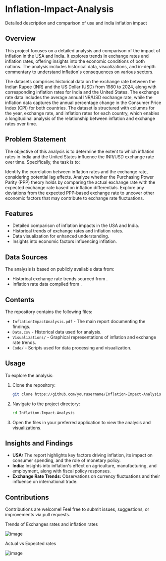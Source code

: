 # Inflation-Impact-Analysis
Detailed description and comparison of usa and india inflation impact



## Overview
This project focuses on a detailed analysis and comparison of the impact of inflation in the USA and India. It explores trends in exchange rates and inflation rates, offering insights into the economic conditions of both nations. The analysis includes historical data, visualizations, and in-depth commentary to understand inflation's consequences on various sectors.

The datasets comprises historical data on the exchange rate between the Indian Rupee (INR) and the US Dollar (USD) from 1980 to 2024, along with corresponding inflation rates for India and the United States. The exchange rate data includes the average annual INR/USD exchange rate, while the inflation data captures the annual percentage change in the Consumer Price Index (CPI) for both countries. The dataset is structured with columns for the year, exchange rate, and inflation rates for each country, which enables a longitudinal analysis of the relationship between inflation and exchange rates over time.

## Problem Statement
The objective of this analysis is to determine the extent to which inflation rates in India and the United States influence the INR/USD exchange rate over time. Specifically, the task is to:

Identify the correlation between inflation rates and the exchange rate, considering potential lag effects.
Analyze whether the Purchasing Power Parity (PPP) theory holds by comparing the actual exchange rate with the expected exchange rate based on inflation differentials.
Explore any deviations from the expected PPP-based exchange rate to uncover other economic factors that may contribute to exchange rate fluctuations.

## Features
- Detailed comparison of inflation impacts in the USA and India.
- Historical trends of exchange rates and inflation rates.
- Data visualization for enhanced understanding.
- Insights into economic factors influencing inflation.

## Data Sources
The analysis is based on publicly available data from:
- Historical exchange rate trends sourced from .
- Inflation rate data compiled from .



## Contents
The repository contains the following files:
- `InflationImpactAnalysis.pdf` - The main report documenting the findings.
- `Data.csv` - Historical data used for analysis.
- `Visualizations/` - Graphical representations of inflation and exchange rate trends.
- `Code/` - Scripts used for data processing and visualization.

## Usage
To explore the analysis:
1. Clone the repository:
   ```bash
   git clone https://github.com/yourusername/Inflation-Impact-Analysis.git
   ```
2. Navigate to the project directory:
   ```bash
   cd Inflation-Impact-Analysis
   ```
3. Open the files in your preferred application to view the analysis and visualizations.

## Insights and Findings
- **USA:** The report highlights key factors driving inflation, its impact on consumer spending, and the role of monetary policy.
- **India:** Insights into inflation's effect on agriculture, manufacturing, and employment, along with fiscal policy responses.
- **Exchange Rate Trends:** Observations on currency fluctuations and their influence on international trade.

## Contributions
Contributions are welcome! Feel free to submit issues, suggestions, or improvements via pull requests.


Trends of Exchanges rates and inflation rates 

![image](https://github.com/user-attachments/assets/e903254a-25af-4745-bd10-05ca2d20acff)




Actual vs Expected rates

![image](https://github.com/user-attachments/assets/0878a51f-d5fe-499c-911c-6be8aaeac2dd)


